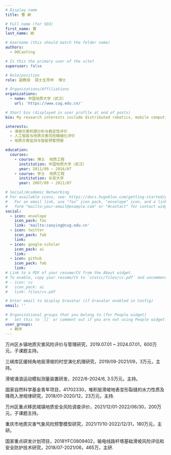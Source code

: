 ```yaml
---
# Display name
title: 曹 颖

# Full name (for SEO)
first_name: 曹
last_name: 颖

# Username (this should match the folder name)
authors:
  - 00CaoYing

# Is this the primary user of the site?
superuser: false

# Role/position
role: 副教授  硕士生导师  博士

# Organizations/Affiliations
organizations:
  - name: 中国地质大学（武汉）
    url: 'https://www.cug.edu.cn/'

# Short bio (displayed in user profile at end of posts)
bio: My research interests include distributed robotics, mobile computing and programmable matter.

interests:
  - 滑坡灾害机理分析与稳定性评价
  - 人工智能与地质灾害风险精细化评价
  - 地质灾害监测与智能预警预报

education:
  courses:
    - course: 博士  地质工程
      institution: 中国地质大学（武汉）
      year: 2011/09 ~ 2016/07
    - course: 学士  地质工程
      institution: 长安大学
      year: 2007/09 ~ 2011/07

# Social/Academic Networking
# For available icons, see: https://docs.hugoblox.com/getting-started/page-builder/#icons
#   For an email link, use "fas" icon pack, "envelope" icon, and a link in the
#   form "mailto:your-email@example.com" or "#contact" for contact widget.
social:
  - icon: envelope
    icon_pack: fas
    link: 'mailto:caoying@cug.edu.cn'
  - icon: twitter
    icon_pack: fab
    link: 
  - icon: google-scholar
    icon_pack: ai
    link: 
  - icon: github
    icon_pack: fab
    link: 
# Link to a PDF of your resume/CV from the About widget.
# To enable, copy your resume/CV to `static/files/cv.pdf` and uncomment the lines below.
# - icon: cv
#   icon_pack: ai
#   link: files/cv.pdf

# Enter email to display Gravatar (if Gravatar enabled in Config)
email: ''

# Organizational groups that you belong to (for People widget)
#   Set this to `[]` or comment out if you are not using People widget.
user_groups:
  - 教师
---
```


万州区乡镇地质灾害风险评价与管理研究，2019.07.01 ~ 2024.07.01，600万元，子课题主持。

三峡库区缓倾角地层滑坡的时空演化机理研究，2019/09-2021/09，3万元，主持。

滑坡涌浪运动模拟测量装置研发，2022/6-2024/6, 3.5万元，主持。

国家自然科学基金青年项目，41702330，堆积层滑坡地表变形裂缝的水力性质及降雨入渗规律研究，2018/01-2020/12，23万元，主持.

万州区重点移民城镇地质安全风险调查评价，2021/12/01-2022/06/30，200万元，子课题主持。

重庆市地质灾害气象风险预警模型研究，2021/11/10-2022/12/31，180万元，主研。

国家重点研发计划项目，2018YFC0809402，输电线路杆塔基础滑坡风险评估和安全防护技术研究，2018/07-2021/06，465万，主研.
